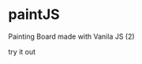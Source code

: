 # paintJS
Painting Board made with Vanila JS (2)


<href rel="https://SW1026.github.io/paintJS/"> try it out </href>
